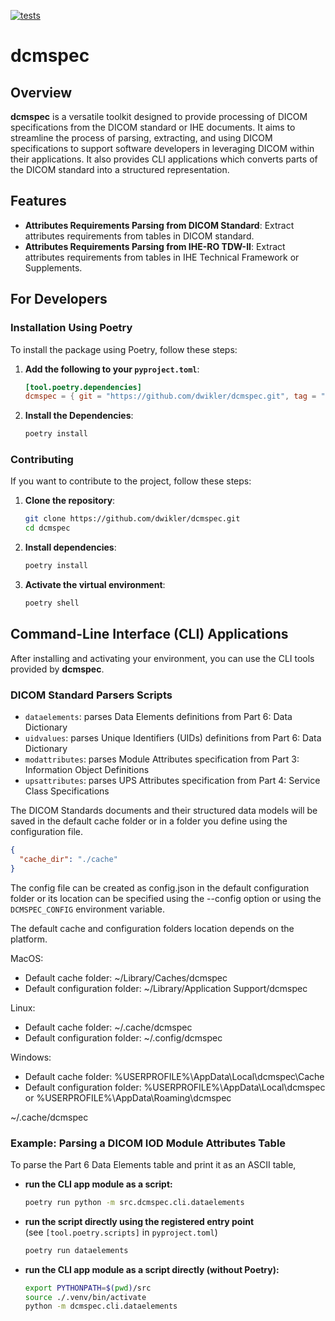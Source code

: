 [![tests](https://github.com/dwikler/dcmspec/actions/workflows/test.yml/badge.svg)](https://github.com/dwikler/dcmspec/actions/workflows/test.yml)

# dcmspec

## Overview

**dcmspec** is a versatile toolkit designed to provide processing of DICOM specifications from the DICOM standard or IHE documents. It aims to streamline the process of parsing, extracting, and using DICOM specifications to support software developers in leveraging DICOM within their applications. It also provides CLI applications which converts parts of the DICOM standard into a structured representation.

## Features

- **Attributes Requirements Parsing from DICOM Standard**: Extract attributes requirements from tables in DICOM standard.
- **Attributes Requirements Parsing from IHE-RO TDW-II**: Extract attributes requirements from tables in IHE Technical Framework or Supplements.

## For Developers

### Installation Using Poetry

To install the package using Poetry, follow these steps:

1. **Add the following to your `pyproject.toml`**:

   ```toml
   [tool.poetry.dependencies]
   dcmspec = { git = "https://github.com/dwikler/dcmspec.git", tag = "v0.1.0" }
   ```

2. **Install the Dependencies**:
   ```bash
   poetry install
   ```

### Contributing

If you want to contribute to the project, follow these steps:

1. **Clone the repository**:

   ```bash
   git clone https://github.com/dwikler/dcmspec.git
   cd dcmspec
   ```

2. **Install dependencies**:

   ```bash
   poetry install
   ```

3. **Activate the virtual environment**:
   ```bash
   poetry shell
   ```

## Command-Line Interface (CLI) Applications

After installing and activating your environment, you can use the CLI tools provided by **dcmspec**.

### DICOM Standard Parsers Scripts

- `dataelements`: parses Data Elements definitions from Part 6: Data Dictionary
- `uidvalues`: parses Unique Identifiers (UIDs) definitions from Part 6: Data Dictionary
- `modattributes`: parses Module Attributes specification from Part 3: Information Object Definitions
- `upsattributes`: parses UPS Attributes specification from Part 4: Service Class Specifications

The DICOM Standards documents and their structured data models will be saved in the default cache folder or in a folder you define using the configuration file.

```json
{
  "cache_dir": "./cache"
}
```

The config file can be created as config.json in the default configuration folder or its location can be specified using the --config option or using the `DCMSPEC_CONFIG` environment variable.

The default cache and configuration folders location depends on the platform.

MacOS:

- Default cache folder: ~/Library/Caches/dcmspec
- Default configuration folder: ~/Library/Application Support/dcmspec

Linux:

- Default cache folder: ~/.cache/dcmspec
- Default configuration folder: ~/.config/dcmspec

Windows:

- Default cache folder: %USERPROFILE%\AppData\Local\dcmspec\Cache
- Default configuration folder: %USERPROFILE%\AppData\Local\dcmspec or %USERPROFILE%\AppData\Roaming\dcmspec

~/.cache/dcmspec

### Example: Parsing a DICOM IOD Module Attributes Table

To parse the Part 6 Data Elements table and print it as an ASCII table,

- **run the CLI app module as a script:**

  ```bash
  poetry run python -m src.dcmspec.cli.dataelements
  ```

- **run the script directly using the registered entry point**  
  (see `[tool.poetry.scripts]` in `pyproject.toml`)

  ```bash
  poetry run dataelements
  ```

- **run the CLI app module as a script directly (without Poetry):**

  ```bash
  export PYTHONPATH=$(pwd)/src
  source ./.venv/bin/activate
  python -m dcmspec.cli.dataelements
  ```

